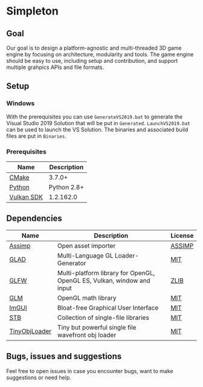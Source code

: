 # Simpleton
## Goal
Our goal is to design a platform-agnostic and multi-threaded 3D game engine by focusing on architecture, modularity and tools.
The game engine should be easy to use, including setup and contribution, and support multiple grahpics APIs and file formats.

## Setup

### Windows
With the prerequisites you can use `GenerateVS2019.bat` to generate the Visual Studio 2019 Solution that will be put in `Generated`. `LaunchVS2019.bat` can be used to launch the VS Solution. The binaries and associated build files are put in `Binaries`.
### Prerequisites
Name | Description
------------ | -------------
[CMake](https://cmake.org/) | 3.7.0+
[Python](https://www.python.org/) | Python 2.8+
[Vulkan SDK](https://vulkan.lunarg.com/) | 1.2.162.0

## Dependencies
Name | Description | License
------------ | ------------- | -------------
[Assimp](https://github.com/assimp/assimp) | Open asset importer | [ASSIMP](https://github.com/assimp/assimp/blob/master/LICENSE)
[GLAD](https://github.com/Dav1dde/glad) | Multi-Language GL Loader-Generator | [MIT](https://github.com/Dav1dde/glad/blob/master/LICENSE)
[GLFW](https://github.com/glfw/glfw) | Multi-platform library for OpenGL, OpenGL ES, Vulkan, window and input | [ZLIB](https://github.com/glfw/glfw/blob/master/LICENSE.md)
[GLM](https://github.com/g-truc/glm) | OpenGL math library | [MIT](https://github.com/g-truc/glm/blob/master/manual.md#section0)
[ImGUI](https://github.com/ocornut/imgui) | Bloat-free Graphical User Interface | [MIT](https://github.com/ocornut/imgui/blob/master/LICENSE.txt)
[STB](https://github.com/nothings/stb) | Collection of single-file libraries | [MIT](https://github.com/nothings/stb/blob/master/LICENSE)
[TinyObjLoader](https://github.com/syoyo/tinyobjloader) | Tiny but powerful single file wavefront obj loader | [MIT](https://github.com/syoyo/tinyobjloader/blob/master/LICENSE)

## Bugs, issues and suggestions
Feel free to open issues in case you encounter bugs, want to make suggestions or need help. 
